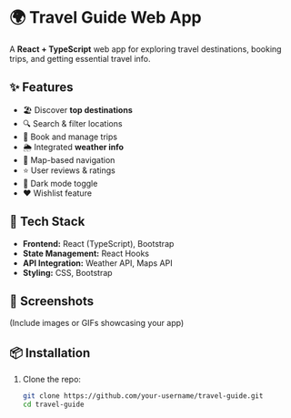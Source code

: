# 🌍 Travel Guide Web App

A **React + TypeScript** web app for exploring travel destinations, booking trips, and getting essential travel info.

## ✨ Features
- 🏖️ Discover **top destinations**
- 🔍 Search & filter locations
- 📅 Book and manage trips
- 🌦️ Integrated **weather info**
- 📍 Map-based navigation
- ⭐ User reviews & ratings
- 🌙 Dark mode toggle
- ❤️ Wishlist feature

## 🚀 Tech Stack
- **Frontend:** React (TypeScript), Bootstrap  
- **State Management:** React Hooks  
- **API Integration:** Weather API, Maps API  
- **Styling:** CSS, Bootstrap  

## 📸 Screenshots
(Include images or GIFs showcasing your app)

## 📦 Installation
1. Clone the repo:  
   ```bash
   git clone https://github.com/your-username/travel-guide.git
   cd travel-guide
